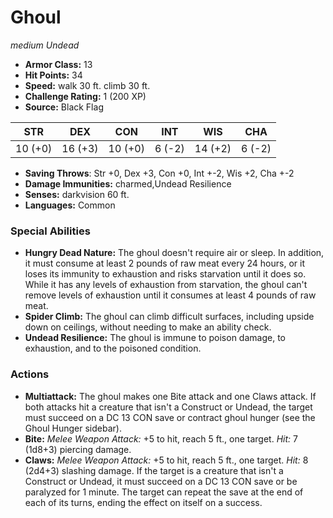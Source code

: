 # Ghoul

*medium* *Undead*

- **Armor Class:** 13
- **Hit Points:** 34 
- **Speed:** walk 30 ft. climb 30 ft.
- **Challenge Rating:** 1 (200 XP)
- **Source:** Black Flag

| STR | DEX | CON | INT | WIS | CHA |
| --- | --- | --- | --- | --- | --- |
| 10 (+0) | 16 (+3) | 10 (+0) | 6 (-2) | 14 (+2) | 6 (-2) |

- **Saving Throws**: Str +0, Dex +3, Con +0, Int +-2, Wis +2, Cha +-2
- **Damage Immunities:** charmed,Undead Resilience
- **Senses:** darkvision 60 ft.
- **Languages:** Common

### Special Abilities

- **Hungry Dead Nature:** The ghoul doesn't require air or sleep. In addition, it must consume at least 2 pounds of raw meat every 24 hours, or it loses its immunity to exhaustion and risks starvation until it does so. While it has any levels of exhaustion from starvation, the ghoul can't remove levels of exhaustion until it consumes at least 4 pounds of raw meat.
- **Spider Climb:** The ghoul can climb difficult surfaces, including upside down on ceilings, without needing to make an ability check.
- **Undead Resilience:** The ghoul is immune to poison damage, to exhaustion, and to the poisoned condition.

### Actions

- **Multiattack:** The ghoul makes one Bite attack and one Claws attack. If both attacks hit a creature that isn't a Construct or Undead, the target must succeed on a DC 13 CON save or contract ghoul hunger (see the Ghoul Hunger sidebar).
- **Bite:** _Melee Weapon Attack:_ +5 to hit, reach 5 ft., one target. _Hit:_ 7 (1d8+3) piercing damage.
- **Claws:** _Melee Weapon Attack:_ +5 to hit, reach 5 ft., one target. _Hit:_ 8 (2d4+3) slashing damage. If the target is a creature that isn't a Construct or Undead, it must succeed on a DC 13 CON save or be paralyzed for 1 minute. The target can repeat the save at the end of each of its turns, ending the effect on itself on a success.
